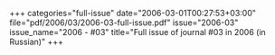 +++
categories="full-issue"
date="2006-03-01T00:27:53+03:00"
file="pdf/2006/03/2006-03-full-issue.pdf"
issue="2006-03"
issue_name="2006 - #03"
title="Full issue of journal #03 in 2006 (in Russian)"
+++